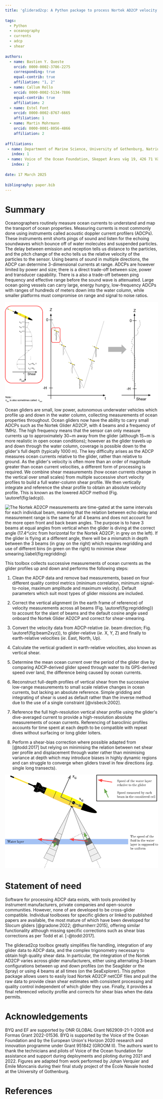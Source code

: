 ```yaml
---
title: 'gliderad2cp: A Python package to process Nortek AD2CP velocity profiles from gliders'

tags:
  - Python
  - oceanography
  - currents
  - adcp
  - shear

authors:
  - name: Bastien Y. Queste
    orcid: 0000-0002-3786-2275
    corresponding: true
    equal-contrib: true
    affiliation: "1, 2"
  - name: Callum Rollo
    orcid: 0000-0002-5134-7886
    equal-contrib: true
    affiliation: 2
  - name: Estel Font
    orcid: 0000-0002-8767-6665
    affiliation: 1
  - name: Martin Mohrmann
    orcid: 0000-0001-8056-4866
    affiliation: 2

affiliations:
 - name: Department of Marine Science, University of Gothenburg, Natrium, Box 463, 405 30 Göteborg, Sweden
   index: 1
 - name: Voice of the Ocean Foundation, Skeppet Ärans väg 19, 426 71 Västra Frölunda, Sweden 
   index: 2

date: 17 March 2025

bibliography: paper.bib
---
```


# Summary

Oceanographers routinely measure ocean currents to understand and map the transport of ocean properties. Measuring currents is most commonly done using instruments called acoustic doppler current profilers (ADCPs). These instruments emit shorts pings of sound and listen for the echoing soundwaves which bounce off of water molecules and suspended particles. The delay between emission and reception tells us distance to the particles, and the pitch change of the echo tells us the relative velocity of the particles to the sensor. Using beams of sound in multiple directions, the ADCP can determine 3-dimensional currents at range. ADCPs are however limited by power and size; there is a direct trade-off between size, power and transducer capability. There is a also a trade-off between ping frequency and effective range before the sound wave is attenuated. Large ocean going vessels can carry large, energy hungry, low-frequency ADCPs with ranges of hundreds of meters down into the water column, while smaller platforms must compromise on range and signal to noise ratios.

![The lowered ADCP method combines successive short profiles of vertical shear to recover the shape of the full depth velocity porofile.\label{fig:ladcp}](paper_figures/lADCP.png)

Ocean gliders are small, low power, autonomous underwater vehicles which profile up and down in the water column, collecting measurements of ocean properties throughout. Ocean gliders now have the ability to carry small ADCPs such as the Nortek Glider AD2CP, with 4 beams and a frequency of 1MHz. The high frequency means that the sensor can only measure currents up to approximately 30~m away from the glider (although 15~m is more realistic in open ocean conditions); however as the glider travels up and down through the water column, coverage is possible down to the glider's full depth (typically 1000 m). The key difficulty arises as the ADCP measures ocean currents relative to the glider, rather than relative to ground. As the glider's velocity is often more than an order of magnitude greater than ocean current velocities, a different form of processing is required. We combine shear measurements (how ocean currents change in the vertical over small scales) from multiple successive short velocity profiles to build a full water-column shear profile. We then vertically integrate and reference the shear profile to obtain an absolute velocity profile. This is known as the lowered ADCP method (Fig. \autoref{fig:ladcp}). 

![The Nortek AD2CP measurements are time-gated at the same intervals for each individual beam, meaning that the relation between echo delay and measurement range is the same for all 4 beams and does not account for the more open front and back beam angles. The purpose is to have 3 beams at equal angles from vertical when the glider is diving at the correct angle (17.4$^\circ$ from horizontal for the Nortek AD2CP; in grey on the left). If the glider is flying at a different angle, there will be a mismatch in depth between the 3 beams (in gray on the right) which requires regridding and use of different bins (in green on the right) to minimise shear smearing.\label{fig:regridding}](paper_figures/regridding.png)


This toolbox collects successive measurements of ocean currents as the glider profiles up and down and performs the following steps:

1. Clean the ADCP data and remove bad measurements, based on four different quality control metrics (minimum correlation, minimum signal-to-noise, maximum amplitude and maximum velocity). Default parameters which suit most types of glider missions are included.

2. Correct the vertical alignment (in the earth frame of reference) of velocity measurements across all beams (Fig. \autoref{fig:regridding}) to account for the slant of beams and the default cosine angle used onboard the Nortek Glider AD2CP and correct for shear-smearing.

3. Convert the velocity data from ADCP-relative (*ie*. beam direction; Fig. \autoref{fig:beam2xyz}), to glider-relative (*ie*. X, Y, Z) and finally to earth-relative velocities (*ie*. East, North, Up).

4. Calculate the vertical gradient in earth-relative velocities, also known as vertical shear.

5. Determine the mean ocean current over the period of the glider dive by comparing ADCP-derived glider speed through water to its GPS-derived speed over land, the difference being caused by ocean currents.

6. Reconstruct full-depth profiles of vertical shear from the successive low-range measurements to small scale relative changes in ocean currents, but lacking an absolute reference. Simple gridding and integrating of shear is used as default rather than the inverse method due to the use of a single constraint [@visbeck:2002].

7. Reference the full high-resolution vertical shear profile using the glider's dive-averaged current to provide a high-resolution absolute measurements of ocean currents. Referencing of baroclinic profiles accounts for time spent at each depth to be compatible with repeat dives without surfacing or long glider loiters.

8. Perform a shear-bias correction where possible adapted from [@todd:2017] but relying on minimising the relation between net shear per profile and displacement through water rather than minimising variance at depth which may introduce biases in highly dynamic regions and can struggle to converge when gliders travel in few directions (*eg*. single long transects).

![ADCP beams measure the along-beam velocity which needs to be converted to X,Y,Z velocities relative to the glider's frame of reference. The coordinate transform matrix is specific to each instrument as it is defined by the angle of the different beams relative to the glider.\label{fig:beam2xyz}](paper_figures/beam2xyz.png)

# Statement of need

Software for processing ADCP data exists, with tools provided by instrument manufacturers, private companies and open-source communities. However, none of are developed to be cross-glider compatible. Individual toolboxes for specific gliders or linked to published papers are available, the most mature of which have been developed for Slocum gliders [@gradone:2022; @thurnherr:2015], offering similar functionality although missing specific corrections such as shear bias corrections as per Todd et al. [-@todd:2017].

The gliderad2cp toolbox greatly simplifies file handling, integration of any glider data to ADCP data, and the complex trigonometry necessary to obtain high quality shear data. In particular, the integration of the Nortek AD2CP varies across glider manufacturers, either using alternating 3-beam configurations between up and down profiles (on the Seaglider or the Spray) or using 4 beams at all times (on the SeaExplorer). This python package allows users to easily load Nortek AD2CP netCDF files and pull the raw data to provide clean shear estimates with consistent processing and quality control independent of which glider they use. Finally, it provides a final referenced velocity profile and corrects for shear bias when the data permits.

# Acknowledgements

BYQ and EF are supported by ONR GLOBAL Grant N62909-21-1-2008 and Formas Grant 2022-01536. BYQ is supported by the Voice of the Ocean Foundation and by the European Union's Horizon 2020 research and innovation programme under Grant 951842 (GROOM II). The authors want to thank the technicians and pilots of Voice of the Ocean foundation for assistance and support during deployments and piloting during 2021 and 2022. Figures are adapted from work performed by Johan Verquier and Émile Moncanis during their final study project of the École Navale hosted at the University of Gothenburg.

# References
